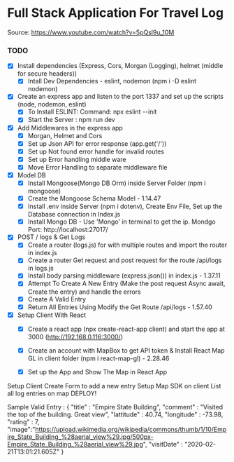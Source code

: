 # Full Stack Application For Travel Log

Source: https://www.youtube.com/watch?v=5pQsl9u_10M

### TODO

* [x] Install dependencies (Express, Cors, Morgan (Logging), helmet (middle for secure headers))
    * [x] Intall Dev Dependencies - eslint, nodemon (npm i -D eslint nodemon)
* [x] Create an express app and listen to the port 1337 and set up the scripts (node, nodemon, eslint)
    * [x] To Install ESLINT: Command: npx eslint --init
    * [x] Start the Server : npm run dev
* [x] Add Middlewares in the express app 
    * [x] Morgan, Helmet and Cors
    * [x] Set up Json API for error response (app.get('/'))
    * [x] Set up Not found error handle for invalid routes
    * [x] Set up Error handling middle ware
    * [x] Move Error Handling to separate middleware file
* [x] Model DB
    * [x] Install Mongoose(Mongo DB Orm) inside Server Folder (npm i mongoose)
    * [x] Create the Mongoose Schema Model - 1.14.47
    * [x] Install .env inside Server (npm i dotenv), Create Env File, Set up the Database connection in Index.js
    * [x] Install Mongo DB - Use 'Mongo' in terminal to get the ip. Mondgo Port: http://localhost:27017/
* [x] POST / logs & Get Logs
    * [x] Create a router (logs.js) for with multiple routes and import the router in index.js
    * [x] Create a router Get request and post request for the route /api/logs in logs.js
    * [x] Install body parsing middleware (express.json()) in index.js - 1.37.11
    * [x] Attempt To Create A New Entry (Make the post request Async await, Create the entry) and handle the errors
    * [x] Create A Valid Entry 
    * [x] Return All Entries Using Modify the Get Route /api/logs - 1.57.40
* [x] Setup Client With React
    * [x] Create a react app (npx create-react-app client) and start the app at 3000 (http://192.168.0.116:3000/)
    * [x] Create an account with MapBox to get API token & Install React Map GL in client folder (npm i react-map-gl) - 2.28.46
    * [x] Set up the App and Show The Map in React App



Setup Client
Create Form to add a new entry
Setup Map SDK on client
List all log entries on map
DEPLOY!

Sample Valid Entry :
{
	"title" : "Empire State Building",
	"comment" : "Visited the top of the building. Great view",
	"lattitude" : 40.74,
	"longitude" : -73.98,
	"rating" : 7,
	"image":"https://upload.wikimedia.org/wikipedia/commons/thumb/1/10/Empire_State_Building_%28aerial_view%29.jpg/500px-Empire_State_Building_%28aerial_view%29.jpg",
	"visitDate" : "2020-02-21T13:01:21.605Z"
}